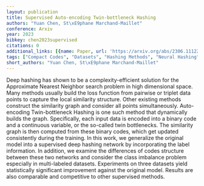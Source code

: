```yaml
---
layout: publication
title: Supervised Auto-encoding Twin-bottleneck Hashing
authors: "Yuan Chen, St\xE9phane Marchand-Maillet"
conference: Arxiv
year: 2023
bibkey: chen2023supervised
citations: 0
additional_links: [{name: Paper, url: 'https://arxiv.org/abs/2306.11122'}]
tags: ["Compact Codes", "Datasets", "Hashing Methods", "Neural Hashing", "Supervised"]
short_authors: "Yuan Chen, St\xE9phane Marchand-Maillet"
---
```

Deep hashing has shown to be a complexity-efficient solution for the
Approximate Nearest Neighbor search problem in high dimensional space. Many
methods usually build the loss function from pairwise or triplet data points to
capture the local similarity structure. Other existing methods construct the
similarity graph and consider all points simultaneously. Auto-encoding
Twin-bottleneck Hashing is one such method that dynamically builds the graph.
Specifically, each input data is encoded into a binary code and a continuous
variable, or the so-called twin bottlenecks. The similarity graph is then
computed from these binary codes, which get updated consistently during the
training. In this work, we generalize the original model into a supervised deep
hashing network by incorporating the label information. In addition, we examine
the differences of codes structure between these two networks and consider the
class imbalance problem especially in multi-labeled datasets. Experiments on
three datasets yield statistically significant improvement against the original
model. Results are also comparable and competitive to other supervised methods.